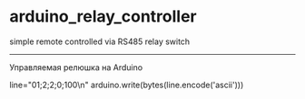 # arduino_relay_controller
simple remote controlled via RS485 relay switch

-------------------
Управляемая релюшка на Arduino

line="01;2;2;0;100\n"
arduino.write(bytes(line.encode('ascii')))

